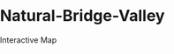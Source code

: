 # Natural-Bridge-Valley

Interactive Map

<html>

<head>
  <meta charset='utf-8' />
  <title>Display a map</title>
  <meta name='viewport' content='initial-scale=1,maximum-scale=1,user-scalable=no' />

  <script src='https://api.mapbox.com/mapbox-gl-js/v2.2.0/mapbox-gl.js'></script>
  <link href='https://api.mapbox.com/mapbox-gl-js/v2.2.0/mapbox-gl.css' rel='stylesheet' />

  <style>
    body {
      margin: 0;
      padding: 0;
    }

    #map {
      position: absolute;
      top: 0;
      bottom: 0;
      width: 100%;
    }
  </style>
</head>

<body>

  <div id='map'></div>

  <script>
    // 💡💡💡 Change this to your Token --------------------
    // ------------------------------------------------
    mapboxgl.accessToken = 'pk.eyJ1IjoiaG9nYW5mZWQiLCJhIjoiY2tvZndma3NuMG1mczJucHcwM2t0azZhNSJ9.hxCNV7pMHfEaK2T_xMekOA';
    // ------------------------------------------------
    // ------------------------------------------------

    var map = new mapboxgl.Map({
      container: 'map',

      // 💡💡💡 Change this to your style --------------------
      // ------------------------------------------------
      style: 'mapbox://styles/hoganfed/ckofxqh173rde17rxi4jw19yf',
      // ----------------------------------------------
      // ------------------------------------------------

      // 💡💡💡 Change to your location ----------------------
      // ------------------------------------------------
      zoom: 15.65,
      center: [-83.657662, 37.817418], 
      pitch: 85,
      bearing: 80
      // ------------------------------------------------
      // ----------------------------------------------

    });

    // Add geolocate control to the map.
    map.addControl(new mapboxgl.GeolocateControl({
      positionOptions: {
        enableHighAccuracy: true
      },
      trackUserLocation: true
    }));
  </script>

</body>

</html>